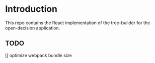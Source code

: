 # Introduction

This repo contains the React implementation of the tree-builder for the open-decision application.

## TODO
[] optimize webpack bundle size